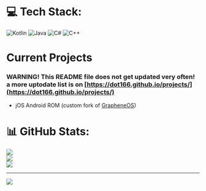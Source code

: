 
# 💻 Tech Stack:
![Kotlin](https://img.shields.io/badge/kotlin-%237F52FF.svg?style=for-the-badge&logo=kotlin&logoColor=white) ![Java](https://img.shields.io/badge/java-%23ED8B00.svg?style=for-the-badge&logo=openjdk&logoColor=white) ![C#](https://img.shields.io/badge/c%23-%23239120.svg?style=for-the-badge&logo=csharp&logoColor=white) ![C++](https://img.shields.io/badge/c++-%2300599C.svg?style=for-the-badge&logo=c%2B%2B&logoColor=white)

# Current Projects 

### WARNING! This README file does not get updated very often! a more uptodate list is on [https://dot166.github.io/projects/](https://dot166.github.io/projects/)

- jOS Android ROM (custom fork of [GrapheneOS](https://grapheneos.org))

# 📊 GitHub Stats:
![](https://github-readme-stats.vercel.app/api?username=dot166&theme=dark&hide_border=false&include_all_commits=false&count_private=false)<br/>
![](https://github-readme-streak-stats.herokuapp.com/?user=dot166&theme=dark&hide_border=false)<br/>
![](https://github-readme-stats.vercel.app/api/top-langs/?username=dot166&theme=dark&hide_border=false&include_all_commits=false&count_private=false&layout=compact)

---
[![](https://visitcount.itsvg.in/api?id=dot166&icon=0&color=0)](https://visitcount.itsvg.in)

<!-- Proudly created with GPRM ( https://gprm.itsvg.in ) -->
